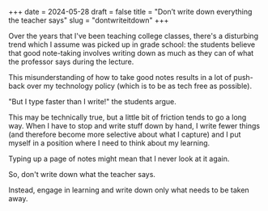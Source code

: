 +++
date = 2024-05-28
draft = false
title = "Don’t write down everything the teacher says"
slug = "dontwriteitdown"
+++

Over the years that I've been teaching college classes, there's a disturbing trend which I assume was picked up in grade school: the students believe that good note-taking involves writing down as much as they can of what the professor says during the lecture.

This misunderstanding of how to take good notes results in a lot of push-back over my technology policy (which is to be as tech free as possible).

"But I type faster than I write!" the students argue.

This may be technically true, but a little bit of friction tends to go a long way. When I have to stop and write stuff down by hand, I write fewer things (and therefore become more selective about what I capture) and I put myself in a position where I need to think about my learning.

Typing up a page of notes might mean that I never look at it again.

So, don't write down what the teacher says.

Instead, engage in learning and write down only what needs to be taken away.